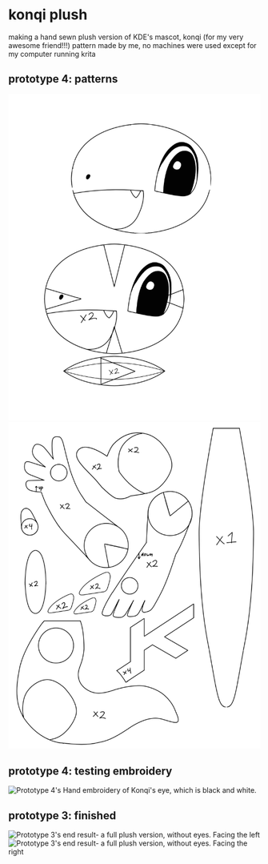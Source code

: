 # konqi plush
making a hand sewn plush version of KDE's mascot, konqi
(for my very awesome friend!!!)
pattern made by me, no machines were used except for my computer running krita

## prototype 4: patterns
![Prototype 4's first pattern image](./prototype4/proto4_pattern.png)
![Prototype 4's second pattern image](./prototype4/proto4_pattern1.png)

## prototype 4: testing embroidery
![Prototype 4's Hand embroidery of Konqi's eye, which is black and white.](./prototype4/proto4_wip7.png)

## prototype 3: finished
![Prototype 3's end result- a full plush version, without eyes. Facing the left](./prototype3/proto4_finished1.png)
![Prototype 3's end result- a full plush version, without eyes. Facing the right](./prototype3/proto4_finished2.png)
